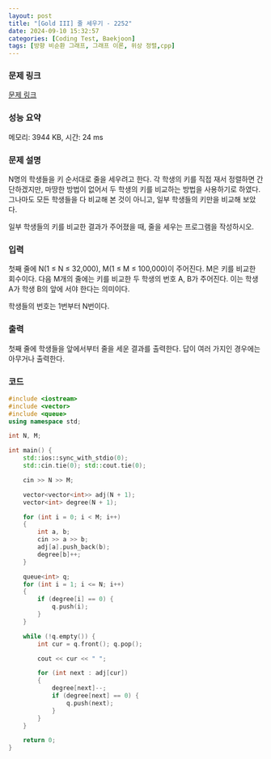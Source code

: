```yaml
---
layout: post
title: "[Gold III] 줄 세우기 - 2252"
date: 2024-09-10 15:32:57
categories: [Coding Test, Baekjoon]
tags: [방향 비순환 그래프, 그래프 이론, 위상 정렬,cpp]
---
```


### 문제 링크

[문제 링크](https://www.acmicpc.net/problem/2252)

### 성능 요약

메모리: 3944 KB, 시간: 24 ms

### 문제 설명

<p>N명의 학생들을 키 순서대로 줄을 세우려고 한다. 각 학생의 키를 직접 재서 정렬하면 간단하겠지만, 마땅한 방법이 없어서 두 학생의 키를 비교하는 방법을 사용하기로 하였다. 그나마도 모든 학생들을 다 비교해 본 것이 아니고, 일부 학생들의 키만을 비교해 보았다.</p>

<p>일부 학생들의 키를 비교한 결과가 주어졌을 때, 줄을 세우는 프로그램을 작성하시오.</p>

### 입력

 <p>첫째 줄에 N(1 ≤ N ≤ 32,000), M(1 ≤ M ≤ 100,000)이 주어진다. M은 키를 비교한 회수이다. 다음 M개의 줄에는 키를 비교한 두 학생의 번호 A, B가 주어진다. 이는 학생 A가 학생 B의 앞에 서야 한다는 의미이다.</p>

<p>학생들의 번호는 1번부터 N번이다.</p>

### 출력

 <p>첫째 줄에 학생들을 앞에서부터 줄을 세운 결과를 출력한다. 답이 여러 가지인 경우에는 아무거나 출력한다.</p>

### 코드

```cpp
#include <iostream>
#include <vector>
#include <queue>
using namespace std;

int N, M;

int main() {
	std::ios::sync_with_stdio(0);
	std::cin.tie(0); std::cout.tie(0);

	cin >> N >> M;

	vector<vector<int>> adj(N + 1);
	vector<int> degree(N + 1);

	for (int i = 0; i < M; i++)
	{
		int a, b;
		cin >> a >> b;
		adj[a].push_back(b);
		degree[b]++;
	}

	queue<int> q;
	for (int i = 1; i <= N; i++)
	{
		if (degree[i] == 0) {
			q.push(i);
		}
	}

	while (!q.empty()) {
		int cur = q.front(); q.pop();

		cout << cur << " ";

		for (int next : adj[cur])
		{
			degree[next]--;
			if (degree[next] == 0) {
				q.push(next);
			}
		}
	}

	return 0;
}

```
